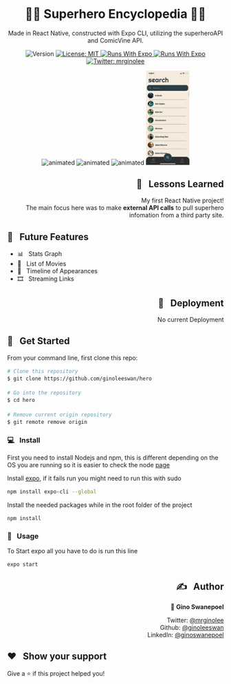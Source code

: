 <h1 align="center">🦸‍♂️ Superhero Encyclopedia 🦸‍♀️</h1>

<p align="center"> Made in React Native, constructed with Expo CLI, utilizing the superheroAPI and ComicVine API. </p>
<p align="center">
  <img alt="Version" src="https://img.shields.io/badge/version-0.1.0-blue.svg?cacheSeconds=2592000" />
  <a href="#" target="_blank">
    <img alt="License: MIT" src="https://img.shields.io/badge/License-MIT-yellow.svg" />
  </a>
    <a href="#" target="_blank">
    <img alt="Runs With Expo" src="https://img.shields.io/badge/Runs%20With%20Expo-000.svg?style=flat&logo=EXPO&labelColor=f3f3f3&logoColor=000" />
  </a>
  <a href="#" target="_blank">
    <img alt="Runs With Expo" src="https://img.shields.io/badge/Platforms-Native-4630EB.svg?style=flat&logo=EXPO&labelColor=000&logoColor=fff" />
  </a>
  <a href="https://twitter.com/mrginolee" target="_blank">
    <img alt="Twitter: mrginolee" src="https://img.shields.io/twitter/follow/mrginolee.svg?style=social" />
  </a>
</p>

<!-- <h2 align="center">☀️ <a href="https://ginoleeswan.github.io/weather-app-basic/">See Live</a> ☀️</h2> -->

<p align="center">

  <img src="./app/assets/images/screenshots/home.PNG" style="border-radius: 20 "  alt="animated" width="20%"/>
  <img src="./app/assets/images/screenshots/info1.PNG" style="background: none;"  alt="animated" width="20%"  />
  <img src="./app/assets/images/screenshots/info2.PNG" style="background: none;"  alt="animated" width="20%"  />
  <img src="./app/assets/images/screenshots/search.PNG" style="background: none;"  alt="animated" width="20%"  />

</p>

<h2 align="right">📖 &nbsp; Lessons Learned</h2>

<div align="right">

&nbsp; My first React Native project!\
&nbsp; The main focus here was to make **external API calls** to pull superhero infomation from a third party site.

</div>

## 🔮 &nbsp; Future Features

- 📊 &nbsp; Stats Graph
- 🎥 &nbsp; List of Movies
- 📅 &nbsp; Timeline of Appearances
- 🎞 &nbsp; Streaming Links

<h2 align="right">🚀 &nbsp; Deployment</h2>
<div align="right">

No current Deployment

<!-- Deployed with [Github Pages](https://ginoleeswan.github.io/weather-app-basic/) -->

</div>

## 🔨 &nbsp; Get Started

From your command line, first clone this repo:

```sh
# Clone this repository
$ git clone https://github.com/ginoleeswan/hero

# Go into the repository
$ cd hero

# Remove current origin repository
$ git remote remove origin
```

### 💻 &nbsp; Install

First you need to install Nodejs and npm, this is different depending on the OS you are running so it is easier to check the node [page](https://nodejs.org/en/download/)

Install [expo](https://expo.io/learn), if it fails run you might need to run this with sudo

```sh
npm install expo-cli --global
```

Install the needed packages while in the root folder of the project

```sh
npm install
```

### 📱 &nbsp; Usage

To Start expo all you have to do is run this line

```sh
expo start
```

<div align="right">

## ✍️ &nbsp; Author

👤 **Gino Swanepoel**

&nbsp; Twitter: [@mrginolee](https://twitter.com/mrginolee)\
 &nbsp; Github: [@ginoleeswan](https://github.com/ginoleeswan)\
 &nbsp; LinkedIn: [@ginoswanepoel](https://linkedin.com/in/ginoswanepoel)

</div>

## ❤️ &nbsp; Show your support

Give a ⭐️ if this project helped you!
